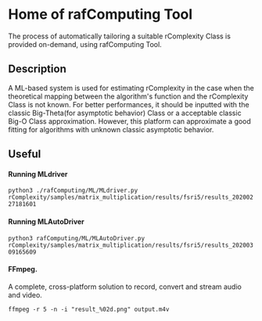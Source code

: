 # Home of rafComputing Tool

The process of automatically tailoring a suitable rComplexity Class is provided on-demand, using rafComputing Tool.

## Description

A ML-based system is used for estimating rComplexity in the case when the theoretical mapping between the algorithm's function and the rComplexity Class is not known. For better performances, it should be inputted with the classic Big-Theta(for asymptotic behavior) Class or a acceptable classic Big-O Class approximation. However, this platform can approximate a good fitting for algorithms with unknown classic asymptotic behavior. 


## Useful

#### Running MLdriver

```python3 ./rafComputing/ML/MLdriver.py rComplexity/samples/matrix_multiplication/results/fsri5/results_20200227181601```

#### Running MLAutoDriver

```python3 rafComputing/ML/MLAutoDriver.py rComplexity/samples/matrix_multiplication/results/fsri5/results_20200309165609```


#### FFmpeg. 
A complete, cross-platform solution to record, convert and stream audio and video.

```ffmpeg -r 5 -n -i "result_%02d.png" output.m4v```
